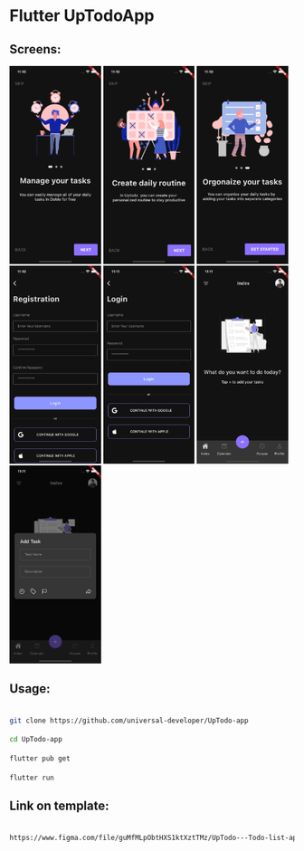 <h1>Flutter UpTodoApp</h1>

<h2>Screens: </h2>

<img src="images/1st.png" height="350px"/>&nbsp;<img src="images/2nd.png" height="350px"/>&nbsp;<img src="images/3rd.png" height="350px"/>&nbsp;<img src="images/4th.png" height="350px"/>&nbsp;<img src="images/5th.png" height="350px"/>&nbsp;<img src="images/6th.png" height="350px"/>&nbsp;<img src="images/7th.png" height="350px"/>


<h2>Usage: </h2>

```bash

git clone https://github.com/universal-developer/UpTodo-app

cd UpTodo-app

flutter pub get

flutter run

```

<h2>Link on template: </h2>

```bash

https://www.figma.com/file/guMfMLpObtHXS1ktXztTMz/UpTodo---Todo-list-app-UI-Kit-(Community)?node-id=69%3A6594

```
